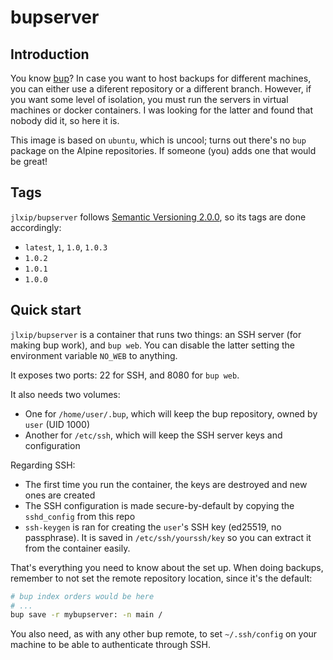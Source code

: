 # bupserver

## Introduction
You know [bup](https://github.com/bup/bup)? In case you want to host backups for different machines, you can either use a diferent repository or a different branch. However, if you want some level of isolation, you must run the servers in virtual machines or docker containers. I was looking for the latter and found that nobody did it, so here it is.

This image is based on `ubuntu`, which is uncool; turns out there's no `bup` package on the Alpine repositories. If someone (you) adds one that would be great!

## Tags
`jlxip/bupserver` follows [Semantic Versioning 2.0.0](https://semver.org/spec/v2.0.0.html), so its tags are done accordingly:
- `latest`, `1`, `1.0`, `1.0.3`
- `1.0.2`
- `1.0.1`
- `1.0.0`

## Quick start
`jlxip/bupserver` is a container that runs two things: an SSH server (for making bup work), and `bup web`. You can disable the latter setting the environment variable `NO_WEB` to anything.

It exposes two ports: 22 for SSH, and 8080 for `bup web`.

It also needs two volumes:
- One for `/home/user/.bup`, which will keep the bup repository, owned by `user` (UID 1000)
- Another for `/etc/ssh`, which will keep the SSH server keys and configuration

Regarding SSH:
- The first time you run the container, the keys are destroyed and new ones are created
- The SSH configuration is made secure-by-default by copying the `sshd_config` from this repo
- `ssh-keygen` is ran for creating the `user`'s SSH key (ed25519, no passphrase). It is saved in `/etc/ssh/yourssh/key` so you can extract it from the container easily.

That's everything you need to know about the set up. When doing backups, remember to not set the remote repository location, since it's the default:
```bash
# bup index orders would be here
# ...
bup save -r mybupserver: -n main /
```

You also need, as with any other bup remote, to set `~/.ssh/config` on your machine to be able to authenticate through SSH.
